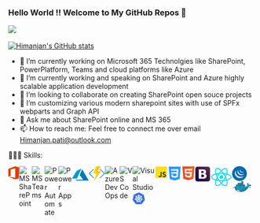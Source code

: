 ### Hello World !! Welcome to My GitHub Repos 👋

<a href = "https://user-images.githubusercontent.com/23727056/87433896-78ae9700-c607-11ea-9ca6-9cdbe3f67998.jpg">
  <img src="https://user-images.githubusercontent.com/23727056/87433896-78ae9700-c607-11ea-9ca6-9cdbe3f67998.jpg">
  </a>

[![Himanjan's GitHub stats](https://github-readme-stats.vercel.app/api?username=himanjanpati)](https://https://github.com/himanjanpati/github-readme-stats)
- 🔭 I’m currently working on Microsoft 365 Technolgies like SharePoint, PowerPlatform, Teams and cloud platforms like Azure
- 🌱 I’m currently working and speaking on SharePoint and Azure highly scalable application development
- 👯 I’m looking to collaborate on creating SharePoint open souce projects
- 🤔 I’m customizing various modern sharepoint sites with use of SPFx webparts and Graph API
- 💬 Ask me about SharePoint online and MS 365 
- 📫 How to reach me: Feel free to connect me over email Himanjan.pati@outlook.com

👨🏻‍💻 Skills:

<img align="left" alt="MS O365" width="22px" src="https://raw.githubusercontent.com/himanjanpati/himanjanpati/master/office-365.svg"/>
<img align="left" alt="MS SharePoint" width="26px" src="https://raw.githubusercontent.com/sempostma/office365-icons/master/png/256/sharepoint.png"/>
<img align="left" alt="MS Teams" width="26px" src="https://raw.githubusercontent.com/sempostma/office365-icons/master/png/256/teams.png"/>
<img align="left" alt="Power Automate" width="28px" src="https://static.wikia.nocookie.net/logopedia/images/1/11/Microsoft_Power_Automate_%282020%29.svg/revision/latest?cb=20200929195936"/>
<img align="left" alt="Power Apps" width="28px" src="https://static.wikia.nocookie.net/logopedia/images/4/44/Microsoft_Power_Apps_%282020%29.svg/revision/latest?cb=20200929195935"/>
<img align="left" alt="MS Azure" width="34px" src="https://raw.githubusercontent.com/himanjanpati/himanjanpati/master/azure.svg"/>
<img align="left" alt="Azure Function" width="33px" src="https://raw.githubusercontent.com/himanjanpati/himanjanpati/master/azure-functions-icon.svg"/>
<img align="left" alt="Azure DevOps" width="30px" src="https://raw.githubusercontent.com/benc-uk/icon-collection/master/azure-icons/Azure-DevOps.svg"/>
<img align="left" alt="VS Code" width="26px" src="https://user-images.githubusercontent.com/674621/71187801-14e60a80-2280-11ea-94c9-e56576f76baf.png"/>
<img align="left" alt="Visual Studio" width="46px" src="https://1000logos.net/wp-content/uploads/2020/08/Visual-Studio-Logo.png"/>
<img align="left" alt="JavaScript" width="25px" src="https://raw.githubusercontent.com/himanjanpati/himanjanpati/master/javascript.svg" />
<img align="left" alt="CSS" width="30px" src="https://raw.githubusercontent.com/himanjanpati/himanjanpati/master/iconfinder_121-css3_4202020.png" />
<img align="left" alt="HTML" width="26px" src="https://raw.githubusercontent.com/himanjanpati/himanjanpati/master/html5-icon.svg"/>
<img align="left" alt="Bootstrap" width="32px" src="https://raw.githubusercontent.com/himanjanpati/himanjanpati/master/bootstrap.svg"/>
<img align="left" alt="React JS" width="44px" src="https://raw.githubusercontent.com/himanjanpati/himanjanpati/master/iconfinder_React.js_logo_1174949.png"/>
<img align="left" alt="jQuery" width="30px" src="https://raw.githubusercontent.com/himanjanpati/himanjanpati/master/iconfinder_jquery_3069646.png"/>
<img align="left" alt="Docker" width="40px" src="https://raw.githubusercontent.com/himanjanpati/himanjanpati/master/docker-icon.svg"/>
<img align="left" alt="Kubernetes" width="26px" src="https://raw.githubusercontent.com/himanjanpati/himanjanpati/master/kubernetes-icon.svg"/>





